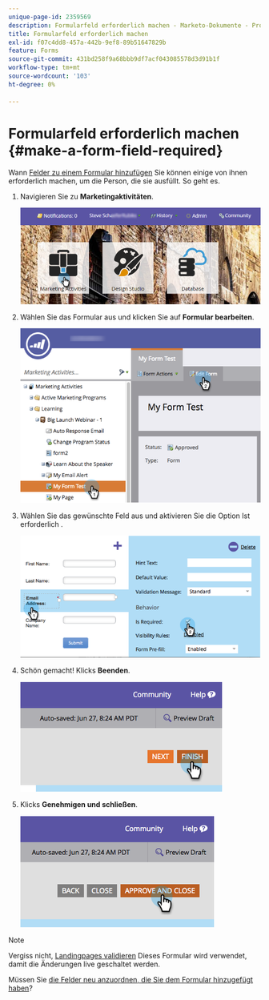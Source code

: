 ```yaml
---
unique-page-id: 2359569
description: Formularfeld erforderlich machen - Marketo-Dokumente - Produktdokumentation
title: Formularfeld erforderlich machen
exl-id: f07c4dd8-457a-442b-9ef8-89b51647829b
feature: Forms
source-git-commit: 431bd258f9a68bbb9df7acf043085578d3d91b1f
workflow-type: tm+mt
source-wordcount: '103'
ht-degree: 0%

---
```


# Formularfeld erforderlich machen {#make-a-form-field-required}

Wann [Felder zu einem Formular hinzufügen](/help/marketo/product-docs/demand-generation/forms/creating-a-form/add-a-field-to-a-form.md) Sie können einige von ihnen erforderlich machen, um die Person, die sie ausfüllt. So geht es.

1. Navigieren Sie zu **Marketingaktivitäten**.

   ![](assets/login-marketing-activities-4.png)

1. Wählen Sie das Formular aus und klicken Sie auf **Formular bearbeiten**.

   ![](assets/editform-2.png)

1. Wählen Sie das gewünschte Feld aus und aktivieren Sie die Option Ist erforderlich .

   ![](assets/image2014-9-15-17-3a30-3a44.png)

1. Schön gemacht! Klicks **Beenden**.

   ![](assets/image2014-9-15-17-3a30-3a58.png)

1. Klicks **Genehmigen und schließen**.

   ![](assets/image2014-9-15-17-3a31-3a11.png)

>[!NOTE]
>
>Vergiss nicht, [Landingpages validieren](/help/marketo/product-docs/demand-generation/landing-pages/understanding-landing-pages/approve-unapprove-or-delete-a-landing-page.md) Dieses Formular wird verwendet, damit die Änderungen live geschaltet werden.

Müssen Sie [die Felder neu anzuordnen, die Sie dem Formular hinzugefügt haben](/help/marketo/product-docs/demand-generation/forms/form-fields/reorder-fields-in-a-form.md)?
